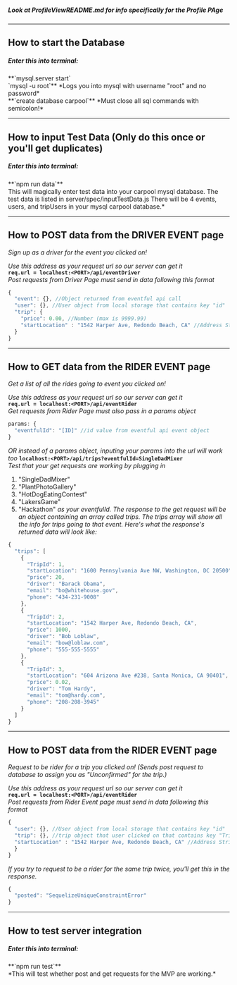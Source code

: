 <h5> Look at ProfileViewREADME.md for info specifically for the Profile PAge </h5>

---
How to start the Database
---

<h5>Enter this into terminal:</h5>
**`mysql.server start`<br>
`mysql -u root`** *Logs you into mysql with username "root" and no password* <br>
**`create database carpool`** *Must close all sql commands with semicolon!*


---
How to input Test Data (Only do this once or you'll get duplicates)
---
<h5>Enter this into terminal:</h5>
**`npm run data`** <br>
This will magically enter test data into your carpool mysql database.
The test data is listed in server/spec/inputTestData.js
There will be 4 events, users, and tripUsers in your mysql carpool database.*


---
How to POST data from the DRIVER EVENT page
---
*Sign up as a driver for the event you clicked on!*

*Use this address as your request url so our server can get it* <br>
**`req.url = localhost:<PORT>/api/eventDriver`**<br>
*Post requests from Driver Page must send in data following this format* <br>

```javascript
{
  "event": {}, //Object returned from eventful api call
  "user": {}, //User object from local storage that contains key "id"
  "trip": {
    "price": 0.00, //Number (max is 9999.99)
    "startLocation" : "1542 Harper Ave, Redondo Beach, CA" //Address String from google maps
  }
}
```

---
How to GET data from the RIDER EVENT page
---
*Get a list of all the rides going to event you clicked on!*

*Use this address as your request url so our server can get it* <br>
**`req.url = localhost:<PORT>/api/eventRider`** <br>
*Get requests from Rider Page must also pass in a params object*
```javascript
params: {
  "eventfulId": "[ID]" //id value from eventful api event object
}
```

*OR instead of a params object, inputing your params into the url will work too*
**`localhost:<PORT>/api/trips?eventfulId=SingleDadMixer`** <br>
*Test that your get requests are working by plugging in*
1. "SingleDadMixer"
2. "PlantPhotoGallery"
3. "HotDogEatingContest"
4. "LakersGame"
5. "Hackathon"
*as your eventfulId. The response to the get request will be an object containing an array called trips. The trips array will show all the info for trips going to that event. Here's what the response's returned data will look like:*
```javascript
{
  "trips": [
    {
      "TripId": 1,
      "startLocation": "1600 Pennsylvania Ave NW, Washington, DC 20500",
      "price": 20,
      "driver": "Barack Obama",
      "email": "bo@whitehouse.gov",
      "phone": "434-231-9008"
    },
    {
      "TripId": 2,
      "startLocation": "1542 Harper Ave, Redondo Beach, CA",
      "price": 1000,
      "driver": "Bob Loblaw",
      "email": "bow@loblaw.com",
      "phone": "555-555-5555"
    },
    {
      "TripId": 3,
      "startLocation": "604 Arizona Ave #238, Santa Monica, CA 90401",
      "price": 0.02,
      "driver": "Tom Hardy",
      "email": "tom@hardy.com",
      "phone": "208-208-3945"
    }
  ]
}
```


---
How to POST data from the RIDER EVENT page
---
*Request to be rider for a trip you clicked on! (Sends post request to database to assign you as "Unconfirmed" for the trip.)*

*Use this address as your request url so our server can get it* <br>
**`req.url = localhost:<PORT>/api/eventRider`**<br>
*Post requests from Rider Event page must send in data following this format* <br>
```javascript
{
  "user": {}, //User object from local storage that contains key "id"
  "trip": {}, //trip object that user clicked on that contains key "TripId"
  "startLocation" : "1542 Harper Ave, Redondo Beach, CA" //Address String from google maps, this is where the rider want to be picked up.
  }
}
```
*If you try to request to be a rider for the same trip twice, you'll get this in the response.*
```javascript
{
  "posted": "SequelizeUniqueConstraintError"
}
```


---
How to test server integration
---

<h5>Enter this into terminal:</h5>
**`npm run test`** <br>
*This will test whether post and get requests for the MVP are working.*
